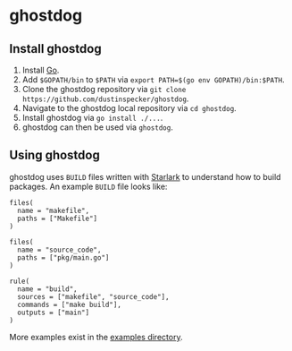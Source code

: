 # ghostdog

## Install ghostdog

1. Install [Go](https://golang.org/dl/).
1. Add `$GOPATH/bin` to `$PATH` via `export PATH=$(go env GOPATH)/bin:$PATH`.
1. Clone the ghostdog repository via `git clone https://github.com/dustinspecker/ghostdog`.
1. Navigate to the ghostdog local repository via `cd ghostdog`.
1. Install ghostdog via `go install ./...`.
1. ghostdog can then be used via `ghostdog`.


## Using ghostdog

ghostdog uses `BUILD` files written with [Starlark](https://github.com/bazelbuild/starlark) to understand how to build packages. An example `BUILD` file looks like:

```starlark
files(
  name = "makefile",
  paths = ["Makefile"]
)

files(
  name = "source_code",
  paths = ["pkg/main.go"]
)

rule(
  name = "build",
  sources = ["makefile", "source_code"],
  commands = ["make build"],
  outputs = ["main"]
)
```

More examples exist in the [examples directory](examples).
